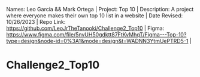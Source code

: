 Names: Leo Garcia && Mark Ortega |
Project: Top 10 |
Description: A project where everyone makes their own top 10 list in a website |
Date Revised: 10/26/2023 |
Repo Link: https://github.com/LeoJrTheTanooki/Challenge2_Top10 |
Figma: https://www.figma.com/file/5nvUH50gdktt87FtKvMhqT/Figma---Top-10?type=design&node-id=0%3A1&mode=design&t=WADNN3YtmUePTRD5-1 |

# Challenge2_Top10


